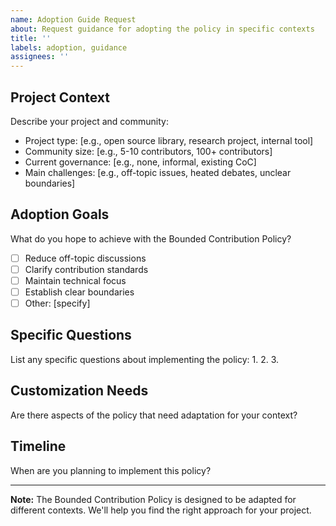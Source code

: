 ```yaml
---
name: Adoption Guide Request
about: Request guidance for adopting the policy in specific contexts
title: ''
labels: adoption, guidance
assignees: ''
---
```


## Project Context

Describe your project and community:

- Project type: [e.g., open source library, research project, internal tool]
- Community size: [e.g., 5-10 contributors, 100+ contributors]
- Current governance: [e.g., none, informal, existing CoC]
- Main challenges: [e.g., off-topic issues, heated debates, unclear boundaries]

## Adoption Goals

What do you hope to achieve with the Bounded Contribution Policy?

- [ ] Reduce off-topic discussions
- [ ] Clarify contribution standards
- [ ] Maintain technical focus
- [ ] Establish clear boundaries
- [ ] Other: [specify]

## Specific Questions

List any specific questions about implementing the policy:
1.
2.
3.

## Customization Needs

Are there aspects of the policy that need adaptation for your context?

## Timeline

When are you planning to implement this policy?

---
**Note:** The Bounded Contribution Policy is designed to be adapted for different contexts. We'll help you find the right approach for your project.
